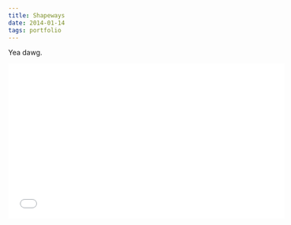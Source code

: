 ```yaml
---
title: Shapeways
date: 2014-01-14
tags: portfolio
---
```


Yea dawg.

<div class="video">
  <div class="video__inner">
    <iframe width="560" height="315" src="//www.youtube.com/embed/BTTnaI4EYnY?rel=0&autohide=1&showinfo=0" frameborder="0" allowfullscreen></iframe>
  </div>
</div>